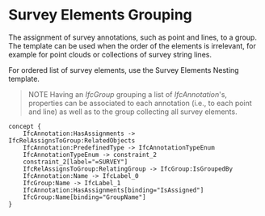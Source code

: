 Survey Elements Grouping
========================

The assignment of survey annotations, such as point and lines, to a group. The template can be used when the order of the elements is irrelevant, for example for point clouds or collections of survey string lines.

For ordered list of survey elements, use the Survey Elements Nesting template.

> NOTE  Having an _IfcGroup_ grouping a list of _IfcAnnotation_'s, properties can be associated to each annotation (i.e., to each point and line) as well as to the group collecting all survey elements.

```
concept {
    IfcAnnotation:HasAssignments -> IfcRelAssignsToGroup:RelatedObjects
    IfcAnnotation:PredefinedType -> IfcAnnotationTypeEnum
    IfcAnnotationTypeEnum -> constraint_2
    constraint_2[label="=SURVEY"]
    IfcRelAssignsToGroup:RelatingGroup -> IfcGroup:IsGroupedBy
    IfcAnnotation:Name -> IfcLabel_0
    IfcGroup:Name -> IfcLabel_1
    IfcAnnotation:HasAssignments[binding="IsAssigned"]
    IfcGroup:Name[binding="GroupName"]
}
```

